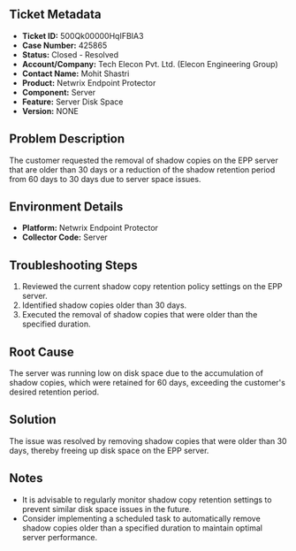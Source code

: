 ## Ticket Metadata
- **Ticket ID:** 500Qk00000HqIFBIA3
- **Case Number:** 425865
- **Status:** Closed - Resolved
- **Account/Company:** Tech Elecon Pvt. Ltd. (Elecon Engineering Group)
- **Contact Name:** Mohit Shastri
- **Product:** Netwrix Endpoint Protector
- **Component:** Server
- **Feature:** Server Disk Space
- **Version:** NONE

## Problem Description
The customer requested the removal of shadow copies on the EPP server that are older than 30 days or a reduction of the shadow retention period from 60 days to 30 days due to server space issues.

## Environment Details
- **Platform:** Netwrix Endpoint Protector
- **Collector Code:** Server

## Troubleshooting Steps
1. Reviewed the current shadow copy retention policy settings on the EPP server.
2. Identified shadow copies older than 30 days.
3. Executed the removal of shadow copies that were older than the specified duration.

## Root Cause
The server was running low on disk space due to the accumulation of shadow copies, which were retained for 60 days, exceeding the customer's desired retention period.

## Solution
The issue was resolved by removing shadow copies that were older than 30 days, thereby freeing up disk space on the EPP server.

## Notes
- It is advisable to regularly monitor shadow copy retention settings to prevent similar disk space issues in the future.
- Consider implementing a scheduled task to automatically remove shadow copies older than a specified duration to maintain optimal server performance.